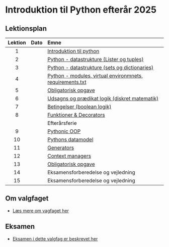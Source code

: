 # Introduktion til Python efterår 2025    

## Lektionsplan

| Lektion |    Dato    |       Emne                            |
|:-----:|:---------:|:----------------------------------------------------------|
|    1    |            | [Introduktion til python](lessons/ses1.md)                |
|    2    |            | [Python - datastrukture (Lister og tuples)](lessons/datastrukture1.md)                 |
|    3    |            | [Python - datastrukture (sets og dictionaries)](lessons/datastrukture2.md)                 |
|    4    |            | [Python - modules, virtual environmnets, requirements.txt](lessons/moduler.md)     |
|    5    |            | [Obligatorisk opgave](lessons/obligatorisk_1.md)|
|    6    |            | [Udsagns og prædikat logik (diskret matematik)](lessons/ses4.md)|
|    7    |            | [Betingelser (boolean logik)](lessons/boolean.md)|
|    8    |            | [Funktioner & Decorators](lessons/ses6.md)|
|         |            | Efterårsferie |
|    9    |            | [Pythonic OOP](lessons/ses7.md)           |
|   10    |            | [Pythons datamodel](lessons/ses8.md)|
|   11    |            | [Generators](lessons/ses9.md)|
|   12    |            | [Context managers](lessons/ses10.md) |
|   13    |            | [Obligatorisk opgave](lessons/ses11.md) |
|   14    |            | Eksamensforberedelse og vejledning |
|   15    |            | Eksamensforberedelse og vejledning |

## Om valgfaget
* [Læs mere om vagfaget her](formalia/about_this_elective.md)

## Eksamen
* [Eksamen i dette valgfag er beskrevet her](formalia/exam.md)

